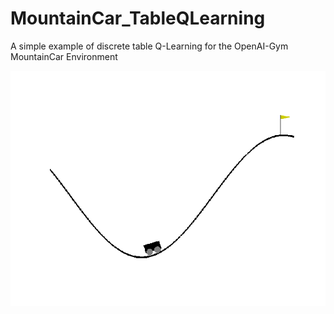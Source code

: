 # MountainCar_TableQLearning
A simple example of discrete table Q-Learning for the OpenAI-Gym MountainCar Environment

![](result.gif)
